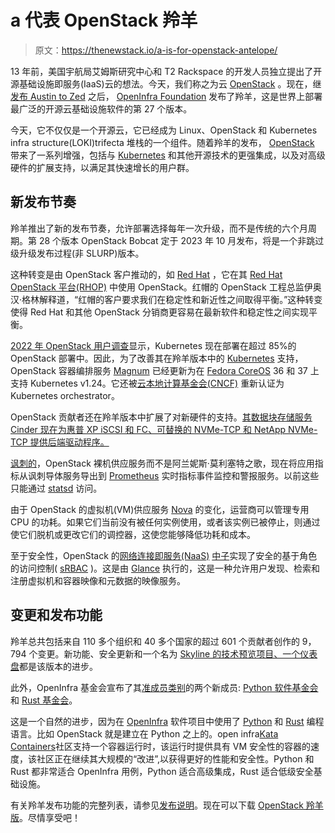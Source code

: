 # a 代表 OpenStack 羚羊

> 原文：<https://thenewstack.io/a-is-for-openstack-antelope/>

13 年前，美国宇航局艾姆斯研究中心和 T2 Rackspace 的开发人员独立提出了开源基础设施即服务(IaaS)云的想法。今天，我们称之为云 [OpenStack](https://www.openstack.org/) 。现在，继[发布 Austin to Zed](https://www.zdnet.com/article/openstack-from-austin-to-zed/) 之后， [OpenInfra Foundation](https://openinfra.dev/) 发布了羚羊，这是世界上部署最广泛的开源云基础设施软件的第 27 个版本。

今天，它不仅仅是一个开源云，它已经成为 Linux、OpenStack 和 Kubernetes infra structure(LOKI)trifecta 堆栈的一个组件。随着羚羊的发布， [OpenStack](https://thenewstack.io/bad-news-for-cloud-computing-openstack-use-plummets-and-discounts-dry-up/) 带来了一系列增强，包括与 [Kubernetes](https://kubernetes.io/) 和其他开源技术的更强集成，以及对高级硬件的扩展支持，以满足其快速增长的用户群。

## 新发布节奏

羚羊推出了新的发布节奏，允许部署选择每年一次升级，而不是传统的六个月周期。第 28 个版本 OpenStack Bobcat 定于 2023 年 10 月发布，将是一个非跳过级升级发布过程(非 SLURP)版本。

这种转变是由 OpenStack 客户推动的，如 [Red Hat](https://www.openshift.com/try?utm_content=inline-mention) ，它在其 [Red Hat OpenStack 平台(RHOP)](https://www.redhat.com/en/technologies/linux-platforms/openstack-platform) 中使用 OpenStack。红帽的 OpenStack 工程总监伊奥汉·格林解释道，“红帽的客户要求我们在稳定性和新近性之间取得平衡。”这种转变使得 Red Hat 和其他 OpenStack 分销商更容易在最新软件和稳定性之间实现平衡。

[2022 年 OpenStack 用户调查](https://www.openstack.org/user-survey/2022-user-survey-report)显示，Kubernetes 现在部署在超过 85%的 OpenStack 部署中。因此，为了改善其在羚羊版本中的 [Kubernetes](https://thenewstack.io/kubernetes/) 支持，OpenStack 容器编排服务 [Magnum](https://docs.openstack.org/magnum/latest/) 已经更新为在 [Fedora CoreOS](https://getfedora.org/en/coreos/) 36 和 37 上支持 Kubernetes v1.24。它还被[云本地计算基金会(CNCF)](https://cncf.io/?utm_content=inline-mention) 重新认证为 Kubernetes orchestrator。

OpenStack 贡献者还在羚羊版本中扩展了对新硬件的支持。[其数据块存储服务 Cinder 现在为惠普 XP iSCSI 和 FC、可替换的 NVMe-TCP 和 NetApp NVMe-TCP 提供后端驱动程序。](https://wiki.openstack.org/wiki/Cinder)

[讽刺的](https://wiki.openstack.org/wiki/Ironic)，OpenStack 裸机供应服务而不是阿兰妮斯·莫利塞特之歌，现在将应用指标从讽刺导体服务导出到 [Prometheus](https://prometheus.io/) 实时指标事件监控和警报服务。以前这些只能通过 [statsd](https://github.com/statsd/statsd) 访问。

由于 OpenStack 的虚拟机(VM)供应服务 [Nova](https://docs.openstack.org/nova/latest/) 的变化，运营商可以管理专用 CPU 的功耗。如果它们当前没有被任何实例使用，或者该实例已被停止，则通过使它们脱机或更改它们的调控器，这使您能够降低功耗和成本。

至于安全性，OpenStack 的[网络连接即服务(NaaS)](https://thenewstack.io/orange-relies-opnfv-transform-networks-future/) [中子](https://wiki.openstack.org/wiki/Neutron)实现了安全的基于角色的访问控制( [sRBAC](https://thenewstack.io/7-expert-strategies-for-managing-rbac-on-openshift/) )。这是由 [Glance](https://docs.openstack.org/glance/latest/) 执行的，这是一种允许用户发现、检索和注册虚拟机和容器映像和元数据的映像服务。

## 变更和发布功能

羚羊总共包括来自 110 多个组织和 40 多个国家的超过 601 个贡献者创作的 9，794 个变更。新功能、安全更新和一个名为 [Skyline 的技术预览项目、一个仪表盘](https://wiki.openstack.org/wiki/Skyline)都是该版本的进步。

此外，OpenInfra 基金会宣布了其[准成员类别](https://openinfra.dev/members/)的两个新成员: [Python 软件基金会](https://www.python.org/psf-landing/)和 [Rust 基金会](https://foundation.rust-lang.org/)。

这是一个自然的进步，因为在 [OpenInfra](https://thenewstack.io/how-openinfra-can-solve-the-global-connectivity-crisis/) 软件项目中使用了 [Python](https://thenewstack.io/an-introduction-to-python-for-non-programmers/) 和 [Rust](https://thenewstack.io/rust-vs-go-why-theyre-better-together/) 编程语言。比如 OpenStack 就是建立在 Python 之上的。open infra[Kata Containers](https://katacontainers.io/)社区支持一个容器运行时，该运行时提供具有 VM 安全性的容器的速度，该社区正在继续其大规模的“改进”,以获得更好的性能和安全性。Python 和 Rust 都非常适合 OpenInfra 用例，Python 适合高级集成，Rust 适合低级安全基础设施。

有关羚羊发布功能的完整列表，请参见[发布说明](https://releases.openstack.org/antelope/)。现在可以下载 [OpenStack 羚羊版](https://www.openstack.org/software/antelope)。尽情享受吧！

<svg xmlns:xlink="http://www.w3.org/1999/xlink" viewBox="0 0 68 31" version="1.1"><title>Group</title> <desc>Created with Sketch.</desc></svg>